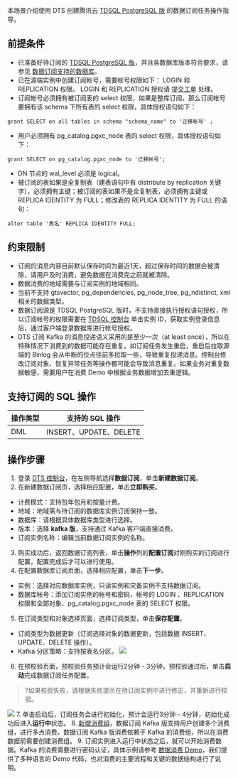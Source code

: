 本场景介绍使用 DTS 创建腾讯云 [TDSQL PostgreSQL 版](https://cloud.tencent.com/document/product/1129) 的数据订阅任务操作指导。

## 前提条件
- 已准备好待订阅的 [TDSQL PostgreSQL 版](https://cloud.tencent.com/document/product/1129/39893)，并且各数据库版本符合要求，请参见 [数据订阅支持的数据库](https://cloud.tencent.com/document/product/571/59965)。
- 已在源端实例中创建订阅帐号，需要帐号权限如下： LOGIN 和 REPLICATION 权限。
  LOGIN 和 REPLICATION 授权请 [提交工单](https://console.cloud.tencent.com/workorder/category) 处理。
- 订阅帐号必须拥有被订阅表的 select 权限，如果是整库订阅，那么订阅帐号要拥有该 schema 下所有表的 select 权限，具体授权语句如下：
```
grant SELECT on all tables in schema "schema_name" to '迁移帐号' ;
```
- 用户必须拥有 pg_catalog.pgxc_node 表的 select 权限，具体授权语句如下：
```
grant SELECT on pg_catalog.pgxc_node to '迁移帐号';
```
- DN 节点的 wal_level 必须是 logical。
- 被订阅的表如果是全复制表（建表语句中有 distribute by replication 关键字），必须拥有主键；被订阅的表如果不是全复制表，必须拥有主键或 REPLICA IDENTITY 为 FULL；修改表的  REPLICA IDENTITY  为 FULL 的语句： 
```
alter table '表名' REPLICA IDENTITY FULL;
```

## 约束限制
- 订阅的消息内容目前默认保存时间为最近1天，超过保存时间的数据会被清除，请用户及时消费，避免数据在消费完之前就被清除。
- 数据消费的地域需要与订阅实例的地域相同。
- 当前不支持 gtsvector, pg_dependencies, pg_node_tree, pg_ndistinct, xml 相关的数据类型。 
- 数据订阅源是 TDSQL PostgreSQL 版时，不支持直接执行授权语句授权，所以订阅帐号的权限需要在 [TDSQL 控制台](https://console.cloud.tencent.com/tdsqld) 单击实例 ID，获取实例登录信息后，通过客户端登录数据库进行帐号授权。
- DTS 订阅 Kafka 的消息投递语义采用的是至少一次（at least once），所以在特殊情况下消费到的数据可能存在重复。如订阅任务发生重启，重启后拉取源端的 Binlog 会从中断的位点往前多拉取一些，导致重复投递消息。控制台修改订阅对象、恢复异常任务等操作都可能会导致消息重复。如果业务对重复数据敏感，需要用户在消费 Demo 中根据业务数据增加去重逻辑。


## 支持订阅的 SQL 操作

| 操作类型 | 支持的 SQL 操作        |
| -------- | ---------------------- |
| DML      | INSERT、UPDATE、DELETE |

## 操作步骤
1. 登录 [DTS 控制台](https://console.cloud.tencent.com/dts/dss)，在左侧导航选择**数据订阅**，单击**新建数据订阅**。
2. 在新建数据订阅页，选择相应配置，单击**立即购买**。
 - 计费模式：支持包年包月和按量计费。
 - 地域：地域需与待订阅的数据库实例订阅保持一致。
 - 数据库：请根据具体数据库类型进行选择。
 - 版本：选择 **kafka 版**，支持通过 Kafka 客户端直接消费。
 - 订阅实例名称：编辑当前数据订阅实例的名称。
3. 购买成功后，返回数据订阅列表，单击**操作**列的**配置订阅**对刚购买的订阅进行配置，配置完成后才可以进行使用。
4. 在配置数据库订阅页面，选择相应配置，单击**下一步**。
 - 实例：选择对应数据库实例，只读实例和灾备实例不支持数据订阅。
 - 数据库帐号：添加订阅实例的帐号和密码，帐号的 LOGIN 、REPLICATION 权限和全部对象、pg_catalog.pgxc_node 表的 SELECT 权限。
5. 在订阅类型和对象选择页面，选择订阅类型，单击**保存配置**。
 - 订阅类型为数据更新（订阅选择对象的数据更新，包括数据 INSERT、UPDATE、DELETE 操作）。
 - Kafka 分区策略：支持按表名分区。
![](https://qcloudimg.tencent-cloud.cn/raw/6db09899d50c54652bd178895e45dca8.png)
6. 在预校验页面，预校验任务预计会运行2分钟 - 3分钟，预校验通过后，单击**启动**完成数据订阅任务配置。
>?如果校验失败，请根据失败提示在待订阅实例中进行修正，并重新进行校验。
>
![](https://qcloudimg.tencent-cloud.cn/raw/e64f245e449d2dc12fa5f65648364320.png)
7. 单击启动后，订阅任务会进行初始化，预计会运行3分钟 - 4分钟，初始化成功后进入**运行中**状态。
8. [新增消费组](https://cloud.tencent.com/document/product/571/52377)，数据订阅 Kafka 版支持用户创建多个消费组，进行多点消费。数据订阅 Kafka 版消费依赖于 Kafka 的消费组，所以在消费数据前需要创建消费组。 
9. 订阅实例进入运行中状态之后，就可以开始消费数据。Kafka 的消费需要进行密码认证，具体示例请参考 [数据消费 Demo](https://cloud.tencent.com/document/product/571/52381)，我们提供了多种语言的 Demo 代码，也对消费的主要流程和关键的数据结构进行了说明。

